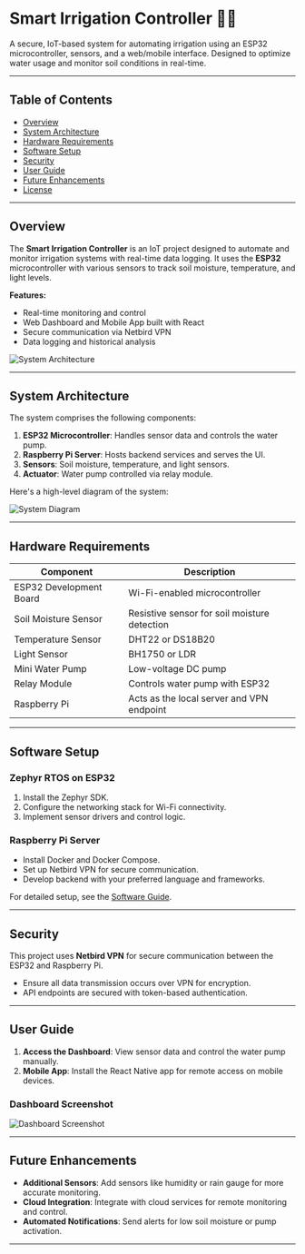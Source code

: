 # Smart Irrigation Controller 🌱💧
A secure, IoT-based system for automating irrigation using an ESP32 microcontroller, sensors, and a web/mobile interface. Designed to optimize water usage and monitor soil conditions in real-time.

---

## Table of Contents
- [Overview](#overview)
- [System Architecture](#system-architecture)
- [Hardware Requirements](#hardware-requirements)
- [Software Setup](#software-setup)
- [Security](#security)
- [User Guide](#user-guide)
- [Future Enhancements](#future-enhancements)
- [License](#license)

---

## Overview
The **Smart Irrigation Controller** is an IoT project designed to automate and monitor irrigation systems with real-time data logging. It uses the **ESP32** microcontroller with various sensors to track soil moisture, temperature, and light levels. 

**Features:**
- Real-time monitoring and control
- Web Dashboard and Mobile App built with React
- Secure communication via Netbird VPN
- Data logging and historical analysis

![System Architecture](link-to-image) <!-- Replace with actual image link -->

---

## System Architecture
The system comprises the following components:
1. **ESP32 Microcontroller**: Handles sensor data and controls the water pump.
2. **Raspberry Pi Server**: Hosts backend services and serves the UI.
3. **Sensors**: Soil moisture, temperature, and light sensors.
4. **Actuator**: Water pump controlled via relay module.

Here's a high-level diagram of the system:

![System Diagram](link-to-image) <!-- Replace with actual image link -->

---

## Hardware Requirements
| Component               | Description                                      |
|-------------------------|--------------------------------------------------|
| ESP32 Development Board | Wi-Fi-enabled microcontroller                    |
| Soil Moisture Sensor    | Resistive sensor for soil moisture detection     |
| Temperature Sensor      | DHT22 or DS18B20                                 |
| Light Sensor            | BH1750 or LDR                                    |
| Mini Water Pump         | Low-voltage DC pump                              |
| Relay Module            | Controls water pump with ESP32                   |
| Raspberry Pi            | Acts as the local server and VPN endpoint        | 

---

## Software Setup
### Zephyr RTOS on ESP32
1. Install the Zephyr SDK.
2. Configure the networking stack for Wi-Fi connectivity.
3. Implement sensor drivers and control logic.

### Raspberry Pi Server
- Install Docker and Docker Compose.
- Set up Netbird VPN for secure communication.
- Develop backend with your preferred language and frameworks.

For detailed setup, see the [Software Guide](link-to-software-guide).

---

## Security
This project uses **Netbird VPN** for secure communication between the ESP32 and Raspberry Pi. 
- Ensure all data transmission occurs over VPN for encryption.
- API endpoints are secured with token-based authentication.

---

## User Guide
1. **Access the Dashboard**: View sensor data and control the water pump manually.
2. **Mobile App**: Install the React Native app for remote access on mobile devices.

### Dashboard Screenshot
![Dashboard Screenshot](link-to-image) <!-- Replace with actual image link -->

---

## Future Enhancements
- **Additional Sensors**: Add sensors like humidity or rain gauge for more accurate monitoring.
- **Cloud Integration**: Integrate with cloud services for remote monitoring and control.
- **Automated Notifications**: Send alerts for low soil moisture or pump activation.

---

